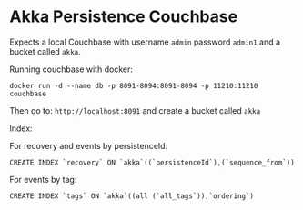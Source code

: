 # Akka Persistence Couchbase

Expects a local Couchbase with username `admin` password `admin1` and a 
bucket called `akka`.

Running couchbase with docker:

```
docker run -d --name db -p 8091-8094:8091-8094 -p 11210:11210 couchbase  
```

Then go to: `http://localhost:8091` and create a bucket called `akka`

Index:

For recovery and events by persistenceId:
```
CREATE INDEX `recovery` ON `akka`((`persistenceId`),(`sequence_from`))
```

For events by tag:
```
CREATE INDEX `tags` ON `akka`((all (`all_tags`)),`ordering`)
```


